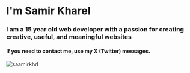 # I'm Samir Kharel
<h3>I am a 15 year old web developer with a passion for creating creative, useful, and meaningful websites</h3>
<h4>If you need to contact me, use my X (Twitter) messages.</h4>
<p align="left"> <img src="https://komarev.com/ghpvc/?username=saamirkhrl&label=Total%20views&color=0e75b6&style=flat" alt="saamirkhrl" /> </p>
